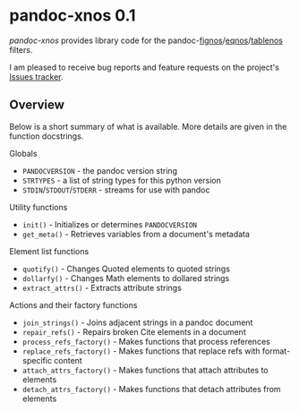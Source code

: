 
pandoc-xnos 0.1
===============

*pandoc-xnos* provides library code for the pandoc-[fignos]/[eqnos]/[tablenos] filters.

I am pleased to receive bug reports and feature requests on the project's [Issues tracker].

[pandocfilters]: https://github.com/jgm/pandocfilters
[fignos]: https://github.com/tomduck/pandoc-fignos
[eqnos]: https://github.com/tomduck/pandoc-eqnos
[tablenos]: https://github.com/tomduck/pandoc-tablenos
[Issues tracker]: https://github.com/tomduck/pandocfiltering/issues


Overview
--------

Below is a short summary of what is available.  More details are
given in the function docstrings.

Globals

  * `PANDOCVERSION` - the pandoc version string
  * `STRTYPES` - a list of string types for this python version
  * `STDIN`/`STDOUT`/`STDERR` - streams for use with pandoc

Utility functions

  * `init()` - Initializes or determines `PANDOCVERSION`
  * `get_meta()` - Retrieves variables from a document's metadata

Element list functions

  * `quotify()` - Changes Quoted elements to quoted strings
  * `dollarfy()` - Changes Math elements to dollared strings
  * `extract_attrs()` - Extracts attribute strings

Actions and their factory functions

  * `join_strings()` - Joins adjacent strings in a pandoc document
  * `repair_refs()` - Repairs broken Cite elements in a document
  * `process_refs_factory()` - Makes functions that process
                               references
  * `replace_refs_factory()` - Makes functions that replace refs with
                               format-specific content
  * `attach_attrs_factory()` - Makes functions that attach attributes
                               to elements
  * `detach_attrs_factory()` - Makes functions that detach attributes
                               from elements
